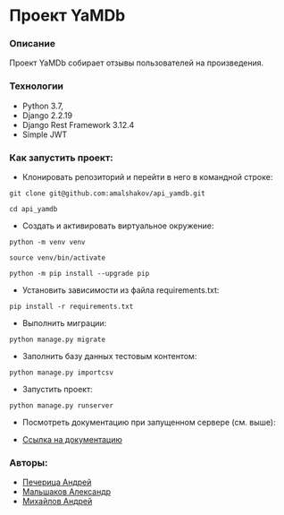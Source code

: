 # Проект YaMDb

### Описание
Проект YaMDb собирает отзывы пользователей на произведения.

### Технологии
- Python 3.7,
- Django 2.2.19
- Django Rest Framework 3.12.4
- Simple JWT
### Как запустить проект:
- Клонировать репозиторий и перейти в него в командной строке:

```git clone git@github.com:amalshakov/api_yamdb.git```

```cd api_yamdb```

- Cоздать и активировать виртуальное окружение:

```python -m venv venv```

```source venv/bin/activate```

```python -m pip install --upgrade pip```

- Установить зависимости из файла requirements.txt:

```pip install -r requirements.txt```

- Выполнить миграции:

```python manage.py migrate```

- Заполнить базу данных тестовым контентом:

```python manage.py importcsv```

- Запустить проект:

```python manage.py runserver```

- Посмотреть документацию при запущенном сервере (см. выше):

- [Ссылка на документацию](http://127.0.0.1:8000/redoc)

### Авторы:
- [Печерица Андрей](https://github.com/Pe4enka5)
- [Мальшаков Александр](https://github.com/amalshakov)
- [Михайлов Андрей](https://github.com/Andew-063)
